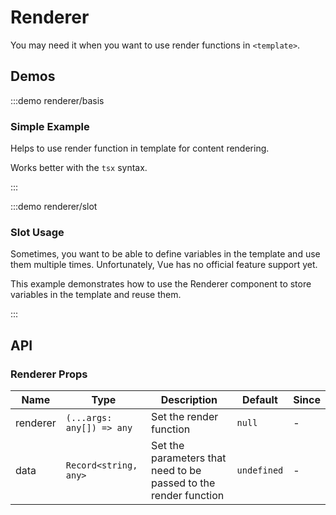 # Renderer

You may need it when you want to use render functions in `<template>`.

## Demos

:::demo renderer/basis

### Simple Example

Helps to use render function in template for content rendering.

Works better with the `tsx` syntax.

:::

:::demo renderer/slot

### Slot Usage

Sometimes, you want to be able to define variables in the template and use them multiple times. Unfortunately, Vue has no official feature support yet.

This example demonstrates how to use the Renderer component to store variables in the template and reuse them.

:::

## API

### Renderer Props

| Name     | Type                      | Description                                                      | Default     | Since |
| -------- | ------------------------- | ---------------------------------------------------------------- | ----------- | ----- |
| renderer | `(...args: any[]) => any` | Set the render function                                          | `null`      | -     |
| data     | `Record<string, any>`     | Set the parameters that need to be passed to the render function | `undefined` | -     |
